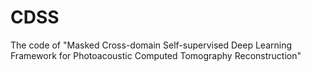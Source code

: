 # CDSS
The code of "Masked Cross-domain Self-supervised Deep Learning Framework for Photoacoustic Computed Tomography Reconstruction"
